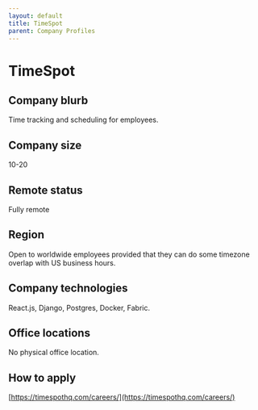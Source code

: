 ```yaml
---
layout: default
title: TimeSpot
parent: Company Profiles
---
```


# TimeSpot

## Company blurb

Time tracking and scheduling for employees.

## Company size

10-20

## Remote status

Fully remote

## Region

Open to worldwide employees provided that they can do some timezone
overlap with US business hours.

## Company technologies

React.js, Django, Postgres, Docker, Fabric.

## Office locations

No physical office location.

## How to apply

[https://timespothq.com/careers/](https://timespothq.com/careers/)
